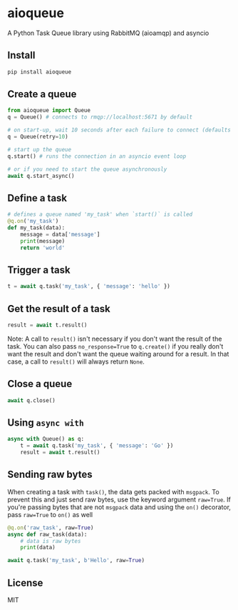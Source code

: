# aioqueue
A Python Task Queue library using RabbitMQ (aioamqp) and asyncio

## Install
```bash
pip install aioqueue
```

## Create a queue
```python
from aioqueue import Queue
q = Queue() # connects to rmqp://localhost:5671 by default

# on start-up, wait 10 seconds after each failure to connect (defaults to 5)
q = Queue(retry=10)

# start up the queue
q.start() # runs the connection in an asyncio event loop

# or if you need to start the queue asynchronously
await q.start_async()
```

## Define a task
```python
# defines a queue named 'my_task' when `start()` is called
@q.on('my_task')
def my_task(data):
    message = data['message']
    print(message)
    return 'world'
```

## Trigger a task
```python
t = await q.task('my_task', { 'message': 'hello' })
```

## Get the result of a task
```python
result = await t.result()
```
Note: A call to `result()` isn't necessary if you don't want the result of the task. You can also pass `no_response=True` to `q.create()` if you really don't want the result and don't want the queue waiting around for a result. In that case, a call to `result()` will always return `None`.

## Close a queue
```python
await q.close()
```

## Using `async with`
```python
async with Queue() as q:
    t = await q.task('my_task', { 'message': 'Go' })
    result = await t.result()
```

## Sending raw bytes
When creating a task with `task()`, the data gets packed with `msgpack`. To prevent this and just send raw bytes, use the keyword argument `raw=True`. If you're passing bytes that are not `msgpack` data and using the `on()` decorator, pass `raw=True` to `on()` as well

```python
@q.on('raw_task', raw=True)
async def raw_task(data):
    # data is raw bytes
    print(data)

await q.task('my_task', b'Hello', raw=True)
```

## License
MIT